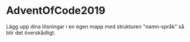 # AdventOfCode2019

Lägg upp dina lösningar i en egen mapp med strukturen "namn-språk" så blir det överskådligt.

